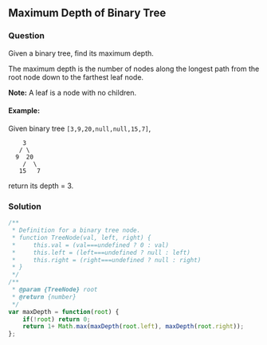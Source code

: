 ## Maximum Depth of Binary Tree

### Question

Given a binary tree, find its maximum depth.

The maximum depth is the number of nodes along the longest path from the root node down to the farthest leaf node.

__Note:__ A leaf is a node with no children.

#### Example:
Given binary tree `[3,9,20,null,null,15,7]`,
```shell
    3
   / \
  9  20
    /  \
   15   7
```
return its depth = 3.

### Solution
```javascript
/**
 * Definition for a binary tree node.
 * function TreeNode(val, left, right) {
 *     this.val = (val===undefined ? 0 : val)
 *     this.left = (left===undefined ? null : left)
 *     this.right = (right===undefined ? null : right)
 * }
 */
/**
 * @param {TreeNode} root
 * @return {number}
 */
var maxDepth = function(root) {
    if(!root) return 0;
    return 1+ Math.max(maxDepth(root.left), maxDepth(root.right));
};
```
